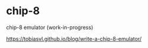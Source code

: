 # chip-8

chip-8 emulator (work-in-progress)

https://tobiasvl.github.io/blog/write-a-chip-8-emulator/
